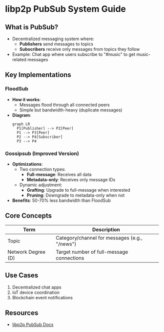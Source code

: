 # libp2p PubSub System Guide

## What is PubSub?
- Decentralized messaging system where:
  - **Publishers** send messages to topics
  - **Subscribers** receive only messages from topics they follow
- Example: Chat app where users subscribe to "#music" to get music-related messages

## Key Implementations

### FloodSub
- **How it works**: 
  - Messages flood through all connected peers
  - Simple but bandwidth-heavy (duplicate messages)
- **Diagram**:
  ```mermaid
  graph LR
    P1[Publisher] --> P2[Peer]
    P1 --> P3[Peer]
    P2 --> P4[Subscriber]
    P3 --> P4
  ```

### Gossipsub (Improved Version)
- **Optimizations**:
  - Two connection types:
    - **Full-message**: Receives all data
    - **Metadata-only**: Receives only message IDs
  - Dynamic adjustment:
    - **Grafting**: Upgrade to full-message when interested
    - **Pruning**: Downgrade to metadata-only when not
- **Benefits**: 50-70% less bandwidth than FloodSub

## Core Concepts
| Term | Description |
|------|-------------|
| Topic | Category/channel for messages (e.g., "/news") |
| Network Degree (D) | Target number of full-message connections |

## Use Cases
1. Decentralized chat apps
2. IoT device coordination
3. Blockchain event notifications

## Resources
- [libp2p PubSub Docs](https://pl-launchpad.io/curriculum/libp2p/pubsub/)
```

